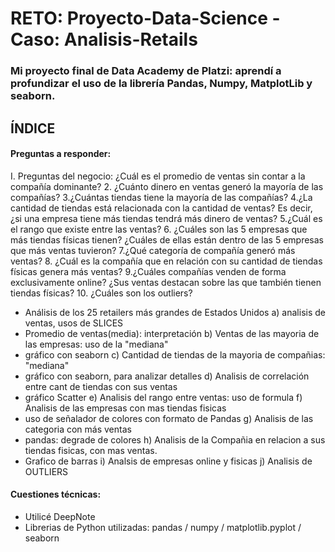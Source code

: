 # RETO: Proyecto-Data-Science - Caso: Analisis-Retails
### Mi proyecto final de Data Academy de Platzi: aprendí a profundizar el uso de la librería Pandas, Numpy, MatplotLib y seaborn. 
## ÍNDICE
#### Preguntas a responder: 
I. Preguntas del negocio: ¿Cuál es el promedio de ventas sin contar a la compañía dominante?
2. ¿Cuánto dinero en ventas generó la mayoría de las compañías?
3.¿Cuántas tiendas tiene la mayoría de las compañías?
4.¿La cantidad de tiendas está relacionada con la cantidad de ventas? Es decir, ¿si una empresa tiene más tiendas tendrá más dinero de ventas?
5.¿Cuál es el rango que existe entre las ventas?
6. ¿Cuáles son las 5 empresas que más tiendas físicas tienen? ¿Cuáles de ellas están dentro de las 5 empresas que más ventas tuvieron?
7.¿Qué categoría de compañía generó más ventas?
8. ¿Cuál es la compañía que en relación con su cantidad de tiendas físicas genera más ventas?
9.¿Cuáles compañías venden de forma exclusivamente online? ¿Sus ventas destacan sobre las que también tienen tiendas físicas?
10. ¿Cuáles son los outliers?


- Análisis de los 25 retailers más grandes de Estados Unidos
a) analisis de ventas, usos de SLICES
- Promedio de ventas(media): interpretación
b) Ventas de las mayoria de las empresas: uso de la "mediana"
- gráfico con seaborn
c) Cantidad de tiendas de la mayoria de compañias: "mediana"
- gráfico con seaborn, para analizar detalles
d) Analisis de correlación entre cant de tiendas con sus ventas
- gráfico Scatter
e) Analisis del rango entre ventas: uso de formula
f) Analisis de las empresas con mas tiendas fisicas
- uso de señalador de colores con formato de Pandas
g) Analisis de las categoria con más ventas
- pandas: degrade de colores
h) Analisis de la Compañia en relacion a sus tiendas fisicas, con mas ventas.
- Grafico de barras
i) Analsis de empresas online y fisicas
j) Analisis de OUTLIERS 

#### Cuestiones técnicas:
- Utilicé DeepNote
- Librerias de Python utilizadas: pandas / numpy / matplotlib.pyplot / seaborn
